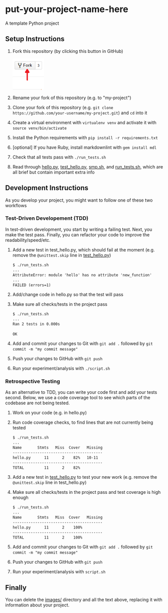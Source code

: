 # put-your-project-name-here

A template Python project

## Setup Instructions

1. Fork this repository (by clicking this button in GitHub)

    ![fork button](images/fork_small.png)

1. Rename your fork of this repository (e.g. to "my-project")

1. Clone your fork of this repository (e.g. `git clone https://github.com/your-username/my-project.git`) and `cd` into it

1. Create a virtual environment with `virtualenv venv` and activate it with `source venv/bin/activate`

1. Install the Python requirements with `pip install -r requirements.txt`

1. [optional] If you have Ruby, install markdownlint with `gem install mdl`

1. Check that all tests pass with `./run_tests.sh`

1. Read through [hello.py](hello.py), [test_hello.py](tests/test_hello.py), [smp.sh](script.sh), and [run_tests.sh](run_tests.sh), which are all brief but contain important extra info

## Development Instructions

As you develop your project, you might want to follow one of these two workflows

### Test-Driven Developement (TDD)

In test-driven development, you start by writing a failing test. Next, you make the test pass. Finally, you can refactor your code to improve the readability/speed/etc.

1. Add a new test in test_hello.py, which should fail at the moment (e.g. remove the `@unittest.skip` line in [test_hello.py](tests/test_hello.py))

    ```shell
    $ ./run_tests.sh
    ...
    AttributeError: module 'hello' has no attribute 'new_function'
    ...
    FAILED (errors=1)
    ```

1. Add/change code in hello.py so that the test will pass

1. Make sure all checks/tests in the project pass

    ```shell
    $ ./run_tests.sh
    ...
    Ran 2 tests in 0.000s

    OK
    ```

1. Add and commit your changes to Git with `git add .` followed by `git commit -m "my commit message"`

1. Push your changes to GitHub with `git push`

1. Run your experiment/analysis with `./script.sh`

### Retrospective Testing

As an alternative to TDD, you can write your code first and add your tests second. Below, we use a code coverage tool to see which parts of the codebase are not being tested.

1. Work on your code (e.g. in hello.py)

1. Run code coverage checks, to find lines that are not currently being tested

    ```shell
    $ ./run_tests.sh
    ...
    Name       Stmts   Miss  Cover   Missing
    ----------------------------------------
    hello.py      11      2    82%   10-11
    ----------------------------------------
    TOTAL         11      2    82%

    ```

1. Add a new test in [test_hello.py](tests/test_hello.py) to test your new work (e.g. remove the `@unittest.skip` line in test_hello.py)

1. Make sure all checks/tests in the project pass and test coverage is high enough

    ```shell
    $ ./run_tests.sh
    ...
    Name       Stmts   Miss  Cover   Missing
    ----------------------------------------
    hello.py      11      2    100%
    ----------------------------------------
    TOTAL         11      2    100%

    ```

1. Add and commit your changes to Git with `git add .` followed by `git commit -m "my commit message"`

1. Push your changes to GitHub with `git push`

1. Run your experiment/analysis with `script.sh`

## Finally

You can delete the [images/](images/) directory and all the text above, replacing it with information about your project.
